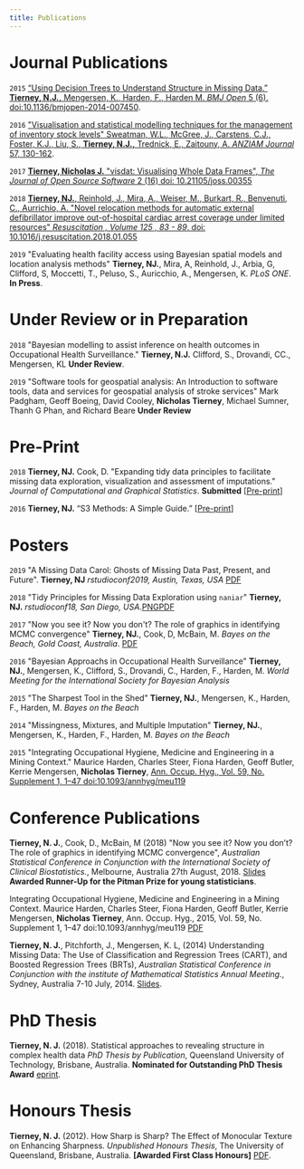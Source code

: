 ```yaml
---
title: Publications
---
```


<!-- [You can check out my CV here](https://njtierney.updog.co/img/2016-08-23-1904-njtierney-cv.pdf)
-->

# Journal Publications

`2015` [“Using Decision Trees to Understand Structure in Missing Data.” **Tierney, N.J.,** Mengersen, K., Harden, F., Harden M.  _BMJ Open_ 5 (6).  doi:10.1136/bmjopen-2014-007450](http://bmjopen.bmj.com/content/5/6/e007450.full).

`2016` ["Visualisation and statistical modelling techniques for the management of inventory stock levels" Sweatman, W.L., McGree, J., Carstens, C.J., Foster, K.J., Liu, S., **Tierney, N.J.,** Trednick, E., Zaitouny, A. _ANZIAM Journal_ 57, 130-162](https://journal.austms.org.au/ojs/index.php/ANZIAMJ/article/view/10225).

`2017` [**Tierney, Nicholas J.** "visdat: Visualising Whole Data Frames", _The Journal of Open Source Software_ 2 (16) doi: 10.21105/joss.00355](http://joss.theoj.org/papers/10.21105/joss.00355)

`2018` [**Tierney, NJ.**,  Reinhold, J., Mira, A., Weiser, M., Burkart, R., Benvenuti, C., Aurrichio, A.  "Novel relocation methods for automatic external defibrillator improve out-of-hospital cardiac arrest coverage under limited resources" _Resuscitation , Volume 125 , 83 - 89_. doi: 10.1016/j.resuscitation.2018.01.055](https://doi.org/10.1016/j.resuscitation.2018.01.055)

`2019` "Evaluating health facility access using Bayesian spatial models and location analysis methods" **Tierney, NJ.**, Mira, A, Reinhold, J., Arbia, G, Clifford, S, Moccetti, T., Peluso, S., Auricchio, A., Mengersen, K. _PLoS ONE_. __In Press__.

# Under Review or in Preparation

`2018` "Bayesian modelling to assist inference on health outcomes in Occupational Health Surveillance." **Tierney, N.J.** Clifford, S., Drovandi, CC., Mengersen, KL __Under Review__.

`2019` "Software tools for geospatial analysis: An Introduction to software tools, data and services for geospatial analysis of stroke services" Mark Padgham, Geoff Boeing, David Cooley, **Nicholas Tierney**, Michael Sumner, Thanh G Phan, and Richard Beare __Under Review__

# Pre-Print

`2018` **Tierney, NJ.** Cook, D. "Expanding tidy data principles to facilitate missing data exploration, visualization and assessment of imputations." _Journal of Computational and Graphical Statistics_. __Submitted__ [[Pre-print](https://arxiv.org/abs/1809.02264)]

`2016` **Tierney, NJ.** “S3 Methods: A Simple Guide.” [[Pre-print](https://arxiv.org/abs/1608.07161)]


# Posters

`2019` "A Missing Data Carol: Ghosts of Missing Data Past, Present, and Future". **Tierney, NJ** _rstudioconf2019, Austin, Texas, USA_ [PDF](https://talks.updog.co/2019-01-16-missing-data-past-present-future.pdf)

`2018` "Tidy Principles for Missing Data Exploration using `naniar`" **Tierney, NJ.** _rstudioconf18, San Diego, USA_.[PNG](https://njtierney.updog.co/img/rstudioconf18-tidy-principles-for-missing-data.png)[PDF](https://njtierney.updog.co/img/rstudioconf18-tidy-principles-for-missing-data.pdf) 

`2017` "Now you see it? Now you don't? The role of graphics in identifying MCMC convergence" **Tierney, NJ.**, Cook, D, McBain, M. _Bayes on the Beach, Gold Coast, Australia_. [PDF](https://njtierney.updog.co/img/2017-11-29-poster-ppt-botb.pdf) 

`2016` "Bayesian Approachs in Occupational Health Surveillance" **Tierney, NJ.**, Mengersen, K., Clifford, S., Drovandi, C., Harden, F., Harden, M. _World Meeting for the International Society for Bayesian Analysis_

`2015` "The Sharpest Tool in the Shed" **Tierney, NJ.**, Mengersen, K., Harden, F., Harden, M. _Bayes on the Beach_

`2014` "Missingness, Mixtures, and Multiple Imputation" **Tierney, NJ.**, Mengersen, K., Harden, F., Harden, M. _Bayes on the Beach_

`2015` "Integrating Occupational Hygiene, Medicine and Engineering in a Mining Context." Maurice Harden, Charles Steer, Fiona Harden, Geoff Butler, Kerrie Mengersen, __Nicholas Tierney__, [Ann. Occup. Hyg., Vol. 59, No. Supplement 1, 1–47 doi:10.1093/annhyg/meu119](http://annhyg.oxfordjournals.org/content/59/suppl_1/1.full.pdf+html)

# Conference Publications

**Tierney, N. J.**, Cook, D., McBain, M (2018) "Now you see it? Now you don’t? The role of graphics in identifying MCMC convergence", _Australian Statistical Conference in Conjunction with the International Society of Clinical Biostatistics._, Melbourne, Australia 27th August, 2018. [Slides](https://talks.updog.co/asc2018/pdf/talk-mcmclineup-keynote.pdf) **Awarded Runner-Up for the Pitman Prize for young statisticians**.

Integrating Occupational Hygiene, Medicine and Engineering in a Mining Context. Maurice Harden, Charles Steer, Fiona Harden, Geoff Butler, Kerrie Mengersen, **Nicholas Tierney**, Ann. Occup. Hyg., 2015, Vol. 59, No. Supplement 1, 1–47 doi:10.1093/annhyg/meu119 [PDF](http://annhyg.oxfordjournals.org/content/59/suppl_1/1.full.pdf?etoc%20)

**Tierney, N. J.**, Pitchforth, J., Mengersen, K. L, (2014) Understanding Missing Data: The Use of Classification and Regression Trees (CART), and Boosted Regression Trees (BRTs), _Australian Statistical Conference in Conjunction with the institute of Mathematical Statistics Annual Meeting._, Sydney, Australia 7-10 July, 2014. [Slides](https://speakerdeck.com/njtierney/understanding-missing-data-the-use-of-classification-and-regression-trees-and-boosted-regression-trees).

# PhD Thesis

**Tierney, N. J.** (2018). Statistical approaches to revealing structure in complex health data 
_PhD Thesis by Publication_, Queensland University of Technology, Brisbane, Australia. **Nominated for Outstanding PhD Thesis Award** [eprint](https://eprints.qut.edu.au/115536/).

# Honours Thesis

**Tierney, N. J.** (2012). How Sharp is Sharp? The Effect of Monocular Texture on Enhancing Sharpness. _Unpublished Honours Thesis_, The University of Queensland, Brisbane, Australia. **[Awarded First Class Honours]** [PDF](https://drive.google.com/file/d/0B3vC_840TbilT3d3c0VDUjBRbUE/view).
